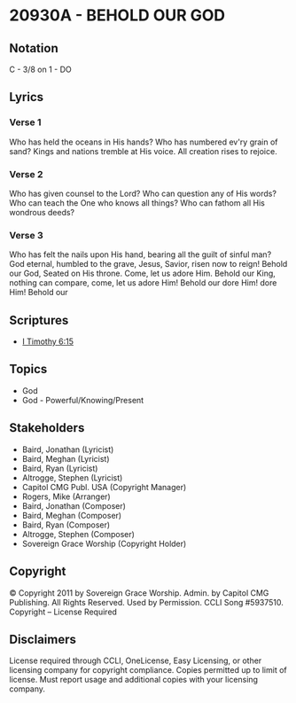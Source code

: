 # 20930A - BEHOLD OUR GOD

## Notation

C - 3/8 on 1 - DO

## Lyrics

### Verse 1

Who has held the oceans in His hands? Who has numbered ev'ry grain of sand?
Kings and nations tremble at His voice. All creation rises to rejoice.






 





### Verse 2

Who has given counsel to the Lord? Who can question any of His words? Who can teach the One who knows all things? Who can fathom all His wondrous deeds?

### Verse 3

Who has felt the nails upon His hand, bearing all the guilt of sinful man? God eternal, humbled to the grave, Jesus, Savior, risen now to reign! Behold our God, Seated on His throne. Come, let us adore Him. Behold our King, nothing can compare, come, let us adore Him! Behold our  dore Him! dore Him! Behold our


## Scriptures

- [I Timothy 6:15](https://www.biblegateway.com/passage/?search=I%20Timothy%206%3A15)

## Topics

- God
- God - Powerful/Knowing/Present

## Stakeholders

- Baird, Jonathan (Lyricist)
- Baird, Meghan (Lyricist)
- Baird, Ryan (Lyricist)
- Altrogge, Stephen (Lyricist)
- Capitol CMG Publ. USA (Copyright Manager)
- Rogers, Mike (Arranger)
- Baird, Jonathan (Composer)
- Baird, Meghan (Composer)
- Baird, Ryan (Composer)
- Altrogge, Stephen (Composer)
- Sovereign Grace Worship (Copyright Holder)

## Copyright

© Copyright 2011 by Sovereign Grace Worship.
Admin. by Capitol CMG Publishing.
All Rights Reserved. Used by Permission.
CCLI Song #5937510.
Copyright – License Required

## Disclaimers

License required through CCLI, OneLicense, Easy Licensing, or other licensing company for copyright compliance.
Copies permitted up to limit of license. Must report usage and additional copies with your licensing company.

